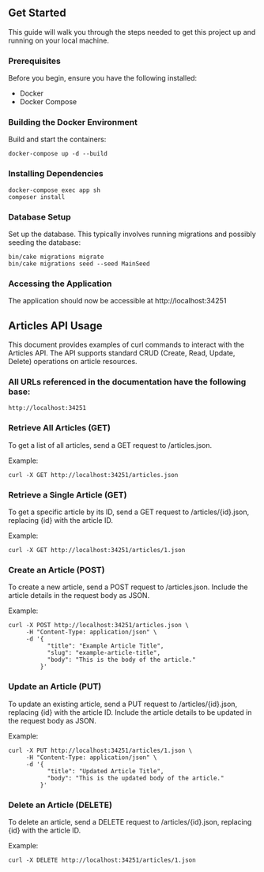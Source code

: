 ## Get Started

This guide will walk you through the steps needed to get this project up and running on your local machine.

### Prerequisites

Before you begin, ensure you have the following installed:

- Docker
- Docker Compose

### Building the Docker Environment

Build and start the containers:

```
docker-compose up -d --build
```

### Installing Dependencies

```
docker-compose exec app sh
composer install
```

### Database Setup

Set up the database. This typically involves running migrations and possibly seeding the database:

```
bin/cake migrations migrate
bin/cake migrations seed --seed MainSeed
```

### Accessing the Application

The application should now be accessible at http://localhost:34251

## Articles API Usage

This document provides examples of curl commands to interact with the Articles API. The API supports standard CRUD (Create, Read, Update, Delete) operations on article resources.

### All URLs referenced in the documentation have the following base:

```
http://localhost:34251
```

### Retrieve All Articles (GET)

To get a list of all articles, send a GET request to /articles.json.

Example:

```
curl -X GET http://localhost:34251/articles.json
```

### Retrieve a Single Article (GET)

To get a specific article by its ID, send a GET request to /articles/{id}.json, replacing {id} with the article ID.

Example:

```
curl -X GET http://localhost:34251/articles/1.json
```

### Create an Article (POST)

To create a new article, send a POST request to /articles.json. Include the article details in the request body as JSON.

Example:

```
curl -X POST http://localhost:34251/articles.json \
     -H "Content-Type: application/json" \
     -d '{
           "title": "Example Article Title",
           "slug": "example-article-title",
           "body": "This is the body of the article."
         }'
```

### Update an Article (PUT)

To update an existing article, send a PUT request to /articles/{id}.json, replacing {id} with the article ID. Include the article details to be updated in the request body as JSON.

Example:

```
curl -X PUT http://localhost:34251/articles/1.json \
     -H "Content-Type: application/json" \
     -d '{
           "title": "Updated Article Title",
           "body": "This is the updated body of the article."
         }'
```

### Delete an Article (DELETE)

To delete an article, send a DELETE request to /articles/{id}.json, replacing {id} with the article ID.

Example:

```
curl -X DELETE http://localhost:34251/articles/1.json
```
